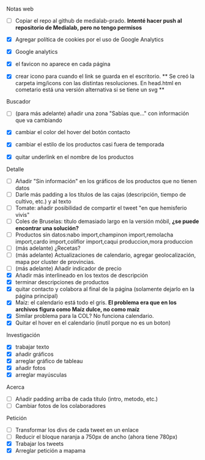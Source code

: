 
Notas web
- [ ] Copiar el repo al github de medialab-prado. **Intenté hacer push al repositorio de Medialab, pero no tengo permisos**
- [x] Agregar política de cookies por el uso de Google Analytics
- [x] Google analytics
- [x] el favicon no aparece en cada página
- [x] crear icono para cuando el link se guarda en el escritorio. ** Se creó la carpeta img/icons con las distintas resoluciones. En head.html en cometario está una versión alternativa si se tiene un svg **


Buscador
- [ ] (para más adelante) añadir una zona "Sabías que..." con información que va cambiando
- [x] cambiar el color del hover del botón contacto
- [x] cambiar el estilo de los productos casi fuera de temporada
- [x] quitar underlink en el nombre de los productos


Detalle
- [ ] Añadir "Sin información" en los gráficos de los productos que no tienen datos
- [ ] Darle más padding a los títulos de las cajas (descripción, tiempo de cultivo, etc.) y al texto
- [ ] Tomate: añadir posibilidad de compartir el tweet "en que hemisferio vivis"
- [ ] Coles de Bruselas: título demasiado largo en la versión móbil, **¿se puede encontrar una solución?**
- [ ] Productos sin datos:nabo import,champinon import,remolacha import,cardo import,coliflor import,caqui produccion,mora produccion
- [ ] (más adelante) ¿Recetas?
- [ ] (más adelante) Actualizaciones de calendario, agregar geolocalización, mapa por cluster de provincias.
- [ ] (más adelante) Añadir indicador de precio
- [x] Añadir más interlineado en los textos de descripción
- [X] terminar descripciones de productos
- [x] quitar contacto y colabora al final de la página (solamente dejarlo en la página principal)
- [x] Maíz: el calendario está todo el gris. **El problema era que en los archivos figura como Maíz dulce, no como maíz**
- [x] Similar problema para la COL? No funciona calendario.
- [x] Quitar el hover en el calendario (inutil porque no es un boton)

Investigación
- [x] trabajar texto
- [x] añadir gráficos
- [x] arreglar gráfico de tableau
- [x] añadir fotos
- [x] arreglar mayúsculas

Acerca
- [ ] Añadir padding arriba de cada título (intro, metodo, etc.)
- [ ] Cambiar fotos de los colaboradores

Petición
- [ ] Transformar los divs de cada tweet en un enlace
- [ ] Reducir el bloque naranja a 750px de ancho (ahora tiene 780px)
- [x] Trabajar los tweets
- [x] Arreglar petición a mapama
